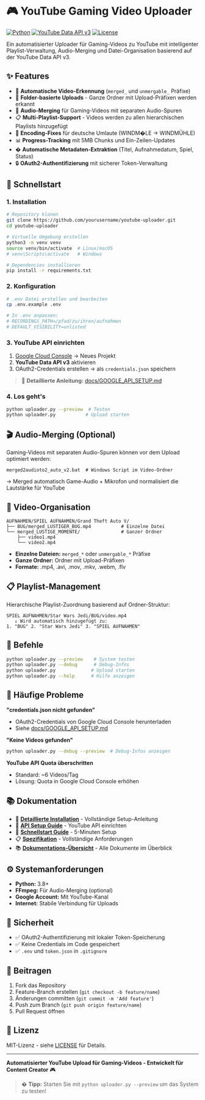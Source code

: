 # 🎮 YouTube Gaming Video Uploader

[![Python](https://img.shields.io/badge/Python-3.8+-blue.svg)](https://python.org)
[![YouTube Data API v3](https://img.shields.io/badge/YouTube%20Data%20API-v3-red.svg)](https://developers.google.com/youtube/v3)
[![License](https://img.shields.io/badge/License-MIT-green.svg)](LICENSE)

Ein automatisierter Uploader für Gaming-Videos zu YouTube mit intelligenter Playlist-Verwaltung, Audio-Merging und Datei-Organisation basierend auf der YouTube Data API v3.

## ✨ Features

- 🎯 **Automatische Video-Erkennung** (`merged_` und `unmergable_` Präfixe)
- 📁 **Folder-basierte Uploads** - Ganze Ordner mit Upload-Präfixen werden erkannt
- 🎵 **Audio-Merging** für Gaming-Videos mit separaten Audio-Spuren
- 📋 **Multi-Playlist-Support** - Videos werden zu allen hierarchischen Playlists hinzugefügt
- 🔧 **Encoding-Fixes** für deutsche Umlaute (WINDM�LE → WINDMÜHLE)
- 📊 **Progress-Tracking** mit 5MB Chunks und Ein-Zeilen-Updates
- �️ **Automatische Metadaten-Extraktion** (Titel, Aufnahmedatum, Spiel, Status)
- 🔒 **OAuth2-Authentifizierung** mit sicherer Token-Verwaltung

## 🚀 Schnellstart

### 1. Installation
```bash
# Repository klonen
git clone https://github.com/yourusername/youtube-uploader.git
cd youtube-uploader

# Virtuelle Umgebung erstellen
python3 -m venv venv
source venv/bin/activate  # Linux/macOS
# venv\Scripts\activate   # Windows

# Dependencies installieren
pip install -r requirements.txt
```

### 2. Konfiguration
```bash
# .env Datei erstellen und bearbeiten
cp .env.example .env

# In .env anpassen:
# RECORDINGS_PATH=/pfad/zu/ihren/aufnahmen
# DEFAULT_VISIBILITY=unlisted
```

### 3. YouTube API einrichten
1. [Google Cloud Console](https://console.cloud.google.com/) → Neues Projekt
2. **YouTube Data API v3** aktivieren  
3. OAuth2-Credentials erstellen → als `credentials.json` speichern

> 📖 **Detaillierte Anleitung:** [docs/GOOGLE_API_SETUP.md](docs/GOOGLE_API_SETUP.md)

### 4. Los geht's
```bash
python uploader.py --preview  # Testen
python uploader.py           # Upload starten
```

## 🎬 Audio-Merging (Optional)

Gaming-Videos mit separaten Audio-Spuren können vor dem Upload optimiert werden:

```batch
merged2audioto2_auto_v2.bat  # Windows Script im Video-Ordner
```

→ Merged automatisch Game-Audio + Mikrofon und normalisiert die Lautstärke für YouTube

## 📁 Video-Organisation

```
AUFNAHMEN/SPIEL AUFNAHMEN/Grand Theft Auto V/
├── BUG/merged_LUSTIGER_BUG.mp4           # Einzelne Datei
└── merged_LUSTIGE_MOMENTE/               # Ganzer Ordner
    ├── video1.mp4
    └── video2.mp4
```

- **Einzelne Dateien:** `merged_*` oder `unmergable_*` Präfixe
- **Ganze Ordner:** Ordner mit Upload-Präfixen
- **Formate:** .mp4, .avi, .mov, .mkv, .webm, .flv

## 📋 Playlist-Management

Hierarchische Playlist-Zuordnung basierend auf Ordner-Struktur:

```
SPIEL AUFNAHMEN/Star Wars Jedi/BUG/video.mp4
   ↓ Wird automatisch hinzugefügt zu:
1. "BUG" 2. "Star Wars Jedi" 3. "SPIEL AUFNAHMEN"
```

## 🔧 Befehle

```bash
python uploader.py --preview    # System testen
python uploader.py --debug      # Debug-Infos  
python uploader.py             # Upload starten
python uploader.py --help      # Hilfe anzeigen
```

## 🐛 Häufige Probleme

**"credentials.json nicht gefunden"**
- OAuth2-Credentials von Google Cloud Console herunterladen
- Siehe [docs/GOOGLE_API_SETUP.md](docs/GOOGLE_API_SETUP.md)

**"Keine Videos gefunden"**
```bash
python uploader.py --debug --preview  # Debug-Infos anzeigen
```

**YouTube API Quota überschritten**
- Standard: ~6 Videos/Tag
- Lösung: Quota in Google Cloud Console erhöhen

## 📚 Dokumentation

- 📖 **[Detaillierte Installation](docs/README_PYTHON.md)** - Vollständige Setup-Anleitung
- 🔧 **[API Setup Guide](docs/GOOGLE_API_SETUP.md)** - YouTube API einrichten
- 🚀 **[Schnellstart Guide](docs/SCHNELLSTART.md)** - 5-Minuten Setup
- 📋 **[Spezifikation](docs/uploader.instructions.md)** - Vollständige Anforderungen
- 📚 **[Dokumentations-Übersicht](docs/)** - Alle Dokumente im Überblick

## ⚙️ Systemanforderungen

- **Python:** 3.8+
- **FFmpeg:** Für Audio-Merging (optional)
- **Google Account:** Mit YouTube-Kanal
- **Internet:** Stabile Verbindung für Uploads

## 🔐 Sicherheit

- ✅ OAuth2-Authentifizierung mit lokaler Token-Speicherung
- ✅ Keine Credentials im Code gespeichert
- ✅ `.env` und `token.json` in `.gitignore`

## 🤝 Beitragen

1. Fork das Repository
2. Feature-Branch erstellen (`git checkout -b feature/name`)
3. Änderungen committen (`git commit -m 'Add feature'`)
4. Push zum Branch (`git push origin feature/name`)
5. Pull Request öffnen

## 📄 Lizenz

MIT-Lizenz - siehe [LICENSE](LICENSE) für Details.

---

**Automatisierter YouTube Upload für Gaming-Videos - Entwickelt für Content Creator** 🎮

> � **Tipp:** Starten Sie mit `python uploader.py --preview` um das System zu testen!
